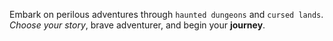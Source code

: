 Embark on perilous adventures through `haunted dungeons` and `cursed lands`. 
*Choose your story*, brave adventurer, and begin your **journey**.